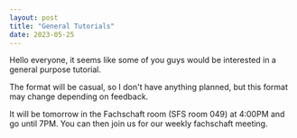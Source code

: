 ```yaml
---
layout: post
title: "General Tutorials"
date: 2023-05-25
---
```



Hello everyone, it seems like some of you guys would be interested in a general purpose tutorial.

The format will be casual, so I don't have anything planned, but this format may change depending on feedback.


It will be tomorrow in the Fachschaft room (SFS room 049) at 4:00PM and go until 7PM.  You can then join us for our weekly fachschaft meeting. 
